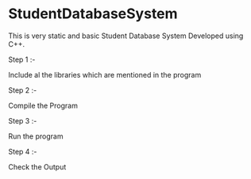 # StudentDatabaseSystem
This is very static and basic Student Database System Developed using C++.

Step 1 :- 

Include al the libraries which are mentioned in the program

Step 2 :- 

Compile the Program

Step 3 :- 

Run the program

Step 4 :-

Check the Output


